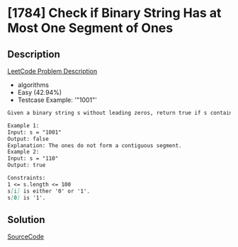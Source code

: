 # [1784] Check if Binary String Has at Most One Segment of Ones

## Description

[LeetCode Problem Description](https://leetcode.com/problems/check-if-binary-string-has-at-most-one-segment-of-ones/description/)

* algorithms
* Easy (42.94%)
* Testcase Example:  '"1001"'

```md
Given a binary string s ​​​​​without leading zeros, return true​​​ if s contains at most one contiguous segment of ones. Otherwise, return false.

Example 1:
Input: s = "1001"
Output: false
Explanation: The ones do not form a contiguous segment.
Example 2:
Input: s = "110"
Output: true

Constraints:
1 <= s.length <= 100
s[i]​​​​ is either '0' or '1'.
s[0] is '1'.

```

## Solution

[SourceCode](./solution.js)
